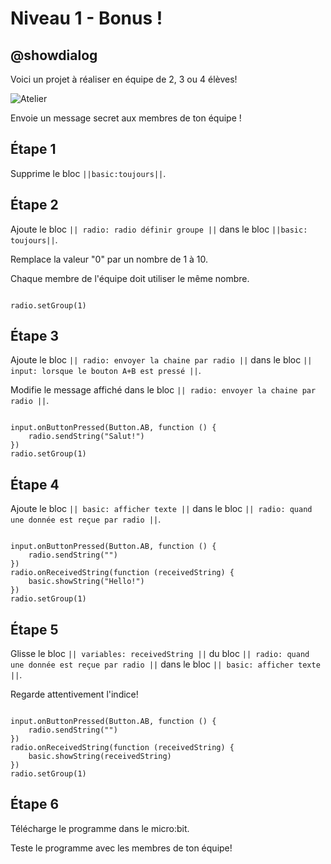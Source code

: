 # Niveau 1 - Bonus !

## @showdialog
Voici un projet à réaliser en équipe de 2, 3 ou 4 élèves!

![Atelier](https://pxt.azureedge.net/blob/d8cf0f404e04aa67a9f8ed773b2386aa202776de/static/mb/projects/a9-radio.png)

Envoie un message secret aux membres de ton équipe !

## Étape 1

Supprime le bloc ``||basic:toujours||``.

## Étape 2

Ajoute le bloc ``|| radio: radio définir groupe ||`` dans le bloc ``||basic: toujours||``.

Remplace la valeur "0" par un nombre de 1 à 10.

Chaque membre de l'équipe doit utiliser le même nombre. 

```blocks

radio.setGroup(1)

```

## Étape 3

Ajoute le bloc ``|| radio: envoyer la chaine par radio ||`` dans le bloc ``|| input: lorsque le bouton A+B est pressé ||``.

Modifie le message affiché dans le bloc ``|| radio: envoyer la chaine par radio ||``.

```blocks

input.onButtonPressed(Button.AB, function () {
    radio.sendString("Salut!")
})
radio.setGroup(1)

```

## Étape 4

Ajoute le bloc ``|| basic: afficher texte ||`` dans le bloc ``|| radio: quand une donnée est reçue par radio ||``.


```blocks

input.onButtonPressed(Button.AB, function () {
    radio.sendString("")
})
radio.onReceivedString(function (receivedString) {
    basic.showString("Hello!")
})
radio.setGroup(1)

```

## Étape 5

Glisse le bloc ``|| variables: receivedString ||`` du bloc ``|| radio: quand une donnée est reçue par radio ||`` dans le bloc ``|| basic: afficher texte ||``.

Regarde attentivement l'indice!

```blocks

input.onButtonPressed(Button.AB, function () {
    radio.sendString("")
})
radio.onReceivedString(function (receivedString) {
    basic.showString(receivedString)
})
radio.setGroup(1)

```

## Étape 6

Télécharge le programme dans le micro:bit.

Teste le programme avec les membres de ton équipe!